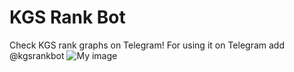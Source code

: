 # KGS Rank Bot
Check KGS rank graphs on Telegram!
For using it on Telegram add @kgsrankbot
![My image](http://i.imgur.com/arepMYL.png)

